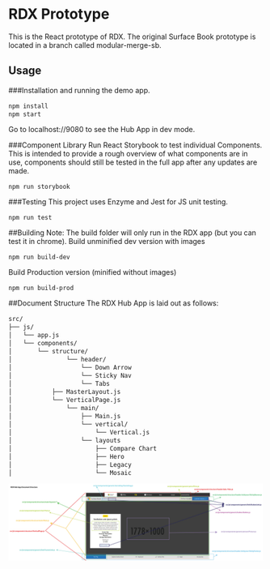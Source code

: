 # RDX Prototype
This is the React prototype of RDX.
The original Surface Book prototype is located in a branch called modular-merge-sb.
## Usage
###Installation and running the demo app.
```
npm install
npm start
```
Go to localhost://9080 to see the Hub App in dev mode.

###Component Library
Run React Storybook to test individual Components. This is intended to provide a rough overview of what components are in use,
components should still be tested in the full app after any updates are made.
```
npm run storybook
```

###Testing
This project uses Enzyme and Jest for JS unit testing.
```
npm run test
```

##Building
Note: The build folder will only run in the RDX app (but you can test it in chrome).
Build unminified dev version with images
```
npm run build-dev
```

Build Production version (minified without images)
```
npm run build-prod
```

##Document Structure
The RDX Hub App is laid out as follows:
```
src/
├── js/
│   └── app.js
│   └── components/
│       └── structure/
│               └── header/
│                   └── Down Arrow
│                   └── Sticky Nav
│                   └── Tabs
│           ├── MasterLayout.js
│           └── VerticalPage.js
│               └── main/
│                   ├── Main.js
│                   └── vertical/
│                       └── Vertical.js
│                   └── layouts
│                       ├── Compare Chart
│                       ├── Hero
│                       ├── Legacy
│                       └── Mosaic
```
![alt text](diagram-rdx.jpg "RDX Document Structure")


